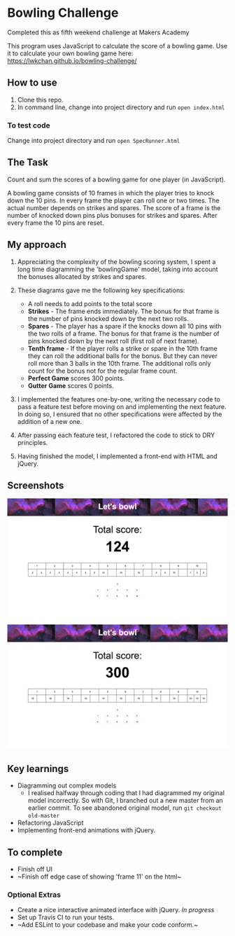 
# Bowling Challenge

Completed this as fifth weekend challenge at Makers Academy

This program uses JavaScript to calculate the score of a bowling game. Use it to calculate your own bowling game here: https://lwkchan.github.io/bowling-challenge/

## How to use

1. Clone this repo.
2. In command line, change into project directory and run ```open index.html```

### To test code

Change into project directory and run ```open SpecRunner.html```

## The Task

Count and sum the scores of a bowling game for one player (in JavaScript).

A bowling game consists of 10 frames in which the player tries to knock down the 10 pins. In every frame the player can roll one or two times. The actual number depends on strikes and spares. The score of a frame is the number of knocked down pins plus bonuses for strikes and spares. After every frame the 10 pins are reset.

## My approach

1. Appreciating the complexity of the bowling scoring system, I spent a long time diagramming the 'bowlingGame' model, taking into account the bonuses allocated by strikes and spares.

2. These diagrams gave me the following key specifications:
      * A roll needs to add points to the total score
      * **Strikes** - The frame ends immediately. The bonus for that frame is the number of pins knocked down by the next two rolls.
      * **Spares** - The player has a spare if the knocks down all 10 pins with the two rolls of a frame. The bonus for that frame is the number of pins knocked down by the next roll (first roll of next frame).
      * **Tenth frame** - If the player rolls a strike or spare in the 10th frame they can roll the additional balls for the bonus. But they can never roll more than 3 balls in the 10th frame. The additional rolls only count for the bonus not for the regular frame count.
      * **Perfect Game** scores 300 points.
      * **Gutter Game** scores 0 points.

3. I implemented the features one-by-one, writing the necessary code to pass a feature test before moving on and implementing the next feature. In doing so, I ensured that no other specifications were affected by the addition of a new one.

4. After passing each feature test, I refactored the code to stick to DRY principles.

5. Having finished the model, I implemented a front-end with HTML and jQuery.

## Screenshots

<img src="images/normal-game.png" width="600">

<img src="images/perfect-game.png" width="600">

## Key learnings

* Diagramming out complex models
  * I realised halfway through coding that I had diagrammed my original model incorrectly.  So with Git, I branched out a new master from an earlier commit. To see abandoned original model, run ```git checkout old-master```
* Refactoring JavaScript
* Implementing front-end animations with jQuery.

## To complete

* Finish off UI
* ~Finish off edge case of showing 'frame 11' on the html~

### Optional Extras

* Create a nice interactive animated interface with jQuery. *In progress*
* Set up Travis CI to run your tests.
* ~Add ESLint to your codebase and make your code conform.~
